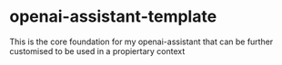 # openai-assistant-template
This is the core foundation for my openai-assistant that can be further customised to be used in a propiertary context
